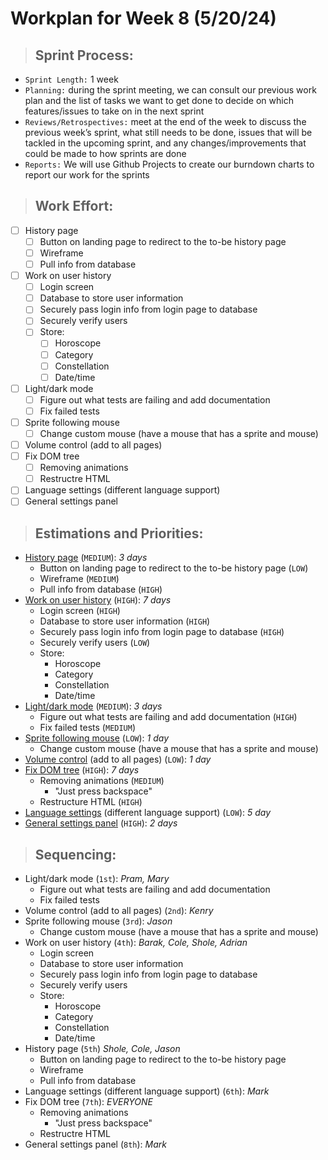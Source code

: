 # **Workplan for Week 8 (5/20/24)**

> ## **Sprint Process:**

- `Sprint Length:` 1 week
- `Planning:` during the sprint meeting, we can consult our previous work plan and the list of tasks we want to get done to decide on which features/issues to take on in the next sprint
- `Reviews/Retrospectives:` meet at the end of the week to discuss the previous week’s sprint, what still needs to be done, issues that will be tackled in the upcoming sprint, and any changes/improvements that could be made to how sprints are done
- `Reports:` We will use Github Projects to create our burndown charts to report our work for the sprints

> ## **Work Effort:**

- [ ] History page
  - [ ] Button on landing page to redirect to the to-be history page
  - [ ] Wireframe
  - [ ] Pull info from database
- [ ] Work on user history
  - [ ] Login screen
  - [ ] Database to store user information
  - [ ] Securely pass login info from login page to database
  - [ ] Securely verify users
  - [ ] Store:
    - [ ] Horoscope
    - [ ] Category
    - [ ] Constellation
    - [ ] Date/time
- [ ] Light/dark mode
  - [ ] Figure out what tests are failing and add documentation
  - [ ] Fix failed tests
- [ ] Sprite following mouse
  - [ ] Change custom mouse (have a mouse that has a sprite and mouse)
- [ ] Volume control (add to all pages)
- [ ] Fix DOM tree
  - [ ] Removing animations
  - [ ] Restructre HTML
- [ ] Language settings (different language support)
- [ ] General settings panel
<!-- - [ ] Setup linter or change Prettier rules -->

> ## **Estimations and Priorities:**

- [History page](https://github.com/CSE-112-Team-7/Stargazer-V2/issues/12) (`MEDIUM`): _3 days_
  - Button on landing page to redirect to the to-be history page (`LOW`)
  - Wireframe (`MEDIUM`)
  - Pull info from database (`HIGH`)
- [Work on user history](https://github.com/CSE-112-Team-7/Stargazer-V2/issues/13) (`HIGH`): _7 days_
  - Login screen (`HIGH`)
  - Database to store user information (`HIGH`)
  - Securely pass login info from login page to database (`HIGH`)
  - Securely verify users (`LOW`)
  - Store:
    - Horoscope
    - Category
    - Constellation
    - Date/time
- [Light/dark mode](https://github.com/CSE-112-Team-7/Stargazer-V2/issues/6) (`MEDIUM`): _3 days_
  - Figure out what tests are failing and add documentation (`HIGH`)
  - Fix failed tests (`MEDIUM`)
- [Sprite following mouse](https://github.com/CSE-112-Team-7/Stargazer-V2/issues/7) (`LOW`): _1 day_
  - Change custom mouse (have a mouse that has a sprite and mouse)
- [Volume control](https://github.com/CSE-112-Team-7/Stargazer-V2/issues/8) (add to all pages) (`LOW`): _1 day_
- [Fix DOM tree](https://github.com/CSE-112-Team-7/Stargazer-V2/issues/14) (`HIGH`): _7 days_
  - Removing animations (`MEDIUM`)
    - "Just press backspace"
  - Restructure HTML (`HIGH`)
- [Language settings](https://github.com/CSE-112-Team-7/Stargazer-V2/issues/9) (different language support) (`LOW`): _5 day_
- [General settings panel](https://github.com/CSE-112-Team-7/Stargazer-V2/issues/15) (`HIGH`): _2 days_
<!-- - Setup linter or change Prettier rules (`LOW`): _1 day_ -->

> ## **Sequencing:**

- Light/dark mode (`1st`): _Pram, Mary_
  - Figure out what tests are failing and add documentation
  - Fix failed tests
- Volume control (add to all pages) (`2nd`): _Kenry_
- Sprite following mouse (`3rd`): _Jason_
  - Change custom mouse (have a mouse that has a sprite and mouse)
- Work on user history (`4th`): _Barak, Cole, Shole, Adrian_
  - Login screen
  - Database to store user information
  - Securely pass login info from login page to database
  - Securely verify users
  - Store:
    - Horoscope
    - Category
    - Constellation
    - Date/time
- History page (`5th`) _Shole, Cole, Jason_
  - Button on landing page to redirect to the to-be history page
  - Wireframe
  - Pull info from database
- Language settings (different language support) (`6th`): _Mark_
- Fix DOM tree (`7th`): _EVERYONE_
  - Removing animations
    - "Just press backspace"
  - Restructre HTML
- General settings panel (`8th`): _Mark_
<!-- - Setup linter or change Prettier rules (`LOW`) -->
